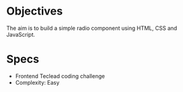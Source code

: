 # Objectives

The aim is to build a simple radio component using HTML, CSS and JavaScript.

# Specs

- Frontend Teclead coding challenge
- Complexity: Easy
